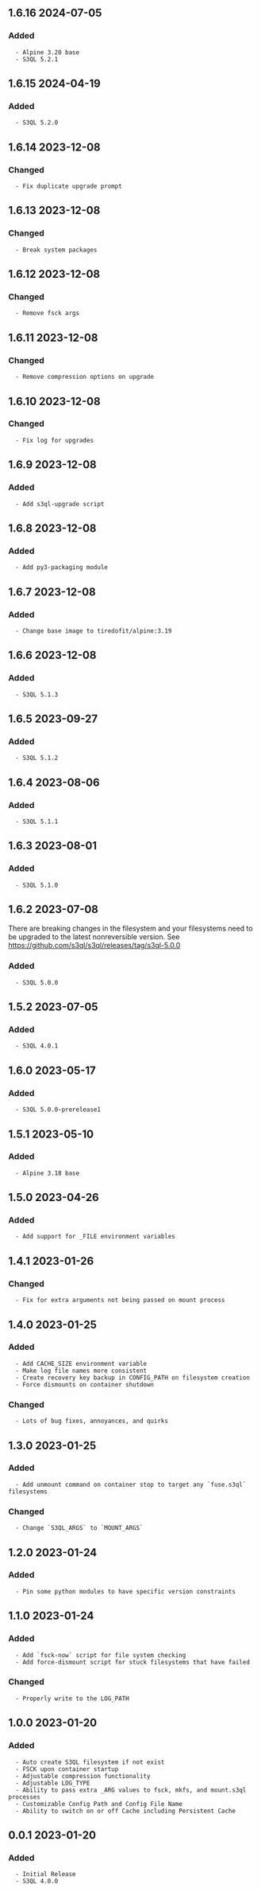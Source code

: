 ## 1.6.16 2024-07-05 <dave at tiredofit dot ca>

   ### Added
      - Alpine 3.20 base
      - S3QL 5.2.1


## 1.6.15 2024-04-19 <dave at tiredofit dot ca>

   ### Added
      - S3QL 5.2.0


## 1.6.14 2023-12-08 <dave at tiredofit dot ca>

   ### Changed
      - Fix duplicate upgrade prompt


## 1.6.13 2023-12-08 <dave at tiredofit dot ca>

   ### Changed
      - Break system packages


## 1.6.12 2023-12-08 <dave at tiredofit dot ca>

   ### Changed
      - Remove fsck args


## 1.6.11 2023-12-08 <dave at tiredofit dot ca>

   ### Changed
      - Remove compression options on upgrade


## 1.6.10 2023-12-08 <dave at tiredofit dot ca>

   ### Changed
      - Fix log for upgrades


## 1.6.9 2023-12-08 <dave at tiredofit dot ca>

   ### Added
      - Add s3ql-upgrade script


## 1.6.8 2023-12-08 <dave at tiredofit dot ca>

   ### Added
      - Add py3-packaging module


## 1.6.7 2023-12-08 <dave at tiredofit dot ca>

   ### Added
      - Change base image to tiredofit/alpine:3.19


## 1.6.6 2023-12-08 <dave at tiredofit dot ca>

   ### Added
      - S3QL 5.1.3


## 1.6.5 2023-09-27 <dave at tiredofit dot ca>

   ### Added
      - S3QL 5.1.2


## 1.6.4 2023-08-06 <dave at tiredofit dot ca>

   ### Added
      - S3QL 5.1.1


## 1.6.3 2023-08-01 <dave at tiredofit dot ca>

   ### Added
      - S3QL 5.1.0


## 1.6.2 2023-07-08 <dave at tiredofit dot ca>

There are breaking changes in the filesystem and your filesystems need to be upgraded to the latest nonreversible version. See https://github.com/s3ql/s3ql/releases/tag/s3ql-5.0.0

   ### Added
      - S3QL 5.0.0


## 1.5.2 2023-07-05 <dave at tiredofit dot ca>

   ### Added
      - S3QL 4.0.1


## 1.6.0 2023-05-17 <dave at tiredofit dot ca>

   ### Added
      - S3QL 5.0.0-prerelease1


## 1.5.1 2023-05-10 <dave at tiredofit dot ca>

   ### Added
      - Alpine 3.18 base


## 1.5.0 2023-04-26 <dave at tiredofit dot ca>

   ### Added
      - Add support for _FILE environment variables


## 1.4.1 2023-01-26 <dave at tiredofit dot ca>

   ### Changed
      - Fix for extra arguments not being passed on mount process


## 1.4.0 2023-01-25 <dave at tiredofit dot ca>

   ### Added
      - Add CACHE_SIZE environment variable
      - Make log file names more consistent
      - Create recovery key backup in CONFIG_PATH on filesystem creation
      - Force dismounts on container shutdown

   ### Changed
      - Lots of bug fixes, annoyances, and quirks


## 1.3.0 2023-01-25 <dave at tiredofit dot ca>

   ### Added
      - Add unmount command on container stop to target any `fuse.s3ql` filesystems

   ### Changed
      - Change `S3QL_ARGS` to `MOUNT_ARGS`


## 1.2.0 2023-01-24 <dave at tiredofit dot ca>

   ### Added
      - Pin some python modules to have specific version constraints


## 1.1.0 2023-01-24 <dave at tiredofit dot ca>

   ### Added
      - Add `fsck-now` script for file system checking
      - Add force-dismount script for stuck filesystems that have failed

   ### Changed
      - Properly write to the LOG_PATH


## 1.0.0 2023-01-20 <dave at tiredofit dot ca>

   ### Added
      - Auto create S3QL filesystem if not exist
      - FSCK upon container startup
      - Adjustable compression functionality
      - Adjustable LOG_TYPE
      - Ability to pass extra _ARG values to fsck, mkfs, and mount.s3ql processes
      - Customizable Config Path and Config File Name
      - Ability to switch on or off Cache including Persistent Cache


## 0.0.1 2023-01-20 <dave at tiredofit dot ca>

   ### Added
      - Initial Release
      - S3QL 4.0.0


